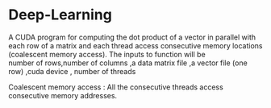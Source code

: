 # Deep-Learning

A CUDA program for computing the dot product of a vector in parallel with each row of a matrix and each thread access consecutive
memory locations (coalescent memory access). The inputs to function will be  
number of rows,number of columns ,a data matrix file ,a vector file (one row) ,cuda device , number of threads

Coalescent memory access :
All the consecutive threads access consecutive memory addresses.





